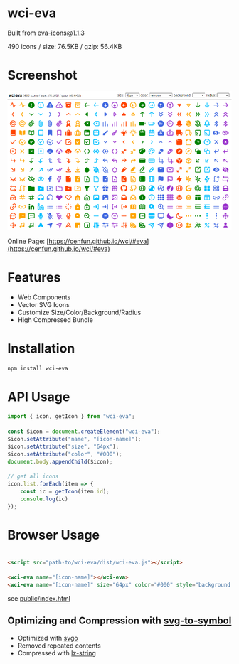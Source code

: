 # wci-eva
Built from [eva-icons@1.1.3](https://github.com/akveo/eva-icons)  

490 icons / size: 76.5KB / gzip: 56.4KB  



# Screenshot
![screenshot](public/screenshot.png)

Online Page: [https://cenfun.github.io/wci/#eva](https://cenfun.github.io/wci/#eva)

# Features
* Web Components
* Vector SVG Icons 
* Customize Size/Color/Background/Radius
* High Compressed Bundle
# Installation
```sh
npm install wci-eva
```
# API Usage
```js
import { icon, getIcon } from "wci-eva";

const $icon = document.createElement("wci-eva");
$icon.setAttribute("name", "[icon-name]");
$icon.setAttribute("size", "64px");
$icon.setAttribute("color", "#000");
document.body.appendChild($icon);

// get all icons
icon.list.forEach(item => {
    const ic = getIcon(item.id);
    console.log(ic)
});
```
# Browser Usage
```html

<script src="path-to/wci-eva/dist/wci-eva.js"></script>

<wci-eva name="[icon-name]"></wci-eva>
<wci-eva name="[icon-name]" size="64px" color="#000" style="background:#f5f5f5;"></wci-eva>
```
see [public/index.html](public/index.html)

## Optimizing and Compression with [svg-to-symbol](https://github.com/cenfun/svg-to-symbol)
* Optimized with [svgo](https://github.com/svg/svgo)
* Removed repeated contents
* Compressed with [lz-string](https://github.com/pieroxy/lz-string)